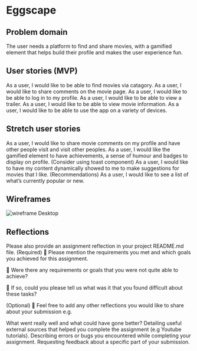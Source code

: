 # Eggscape

## Problem domain

The user needs a platform to find and share movies, with a gamified element that helps build their profile and makes the user experience fun.

## User stories (MVP)

As a user, I would like to be able to find movies via catagory.
As a user, I would like to share comments on the movie page.
As a user, I would like to be able to log in to my profile.
As a user, I would like to be able to view a trailer.
As a user, I would like to be able to view movie information.
As a user, I would like to be able to use the app on a variety of devices.

## Stretch user stories

As a user, I would like to share movie comments on my profile and have other people visit and visit other peoples.
As a user, I would like the gamified element to have achievements, a sense of humour and badges to display on profile. (Consider using toast component)
As a user, I would like to have my content dynamically showed to me to make suggestions for movies that I like. (Recommendations)
As a user, I would like to see a list of what’s currently popular or new.

## Wireframes

![wireframe Desktop](https://media.discordapp.net/attachments/1245025828329357403/1268870332261863477/Screenshot_2024-08-02_at_10.56.20.png?ex=66b5e815&is=66b49695&hm=19aad4cac69408de4dd94d3b9e868c912e99810919a4bc17c22e14a910dec427&=&format=webp&quality=lossless&width=1774&height=1170)

## Reflections

Please also provide an assignment reflection in your project README.md file.
(Required)
🎯 Please mention the requirements you met and which goals you achieved for this assignment.

🎯 Were there any requirements or goals that you were not quite able to achieve?

🎯 If so, could you please tell us what was it that you found difficult about these tasks?

(Optional)
🏹 Feel free to add any other reflections you would like to share about your submission e.g.

What went really well and what could have gone better?
Detailing useful external sources that helped you complete the assignment (e.g Youtube tutorials).
Describing errors or bugs you encountered while completing your assignment.
Requesting feedback about a specific part of your submission.
